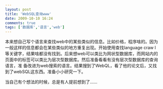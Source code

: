 ```yaml
---
layout: post
title: 'WebSQL查询www'
date: 2009-10-10 16:24
comments: true
tags: ['数据库','语言','web']
---
```


本来想自己写个语言来查找web中的某些类似的信息。比如价格，程序啥的。因为一般这样的信息都会在某些类似的地方重复出现。开始使用查找language craw
l等关键字，结果啥都没有找到。后来想web可以类比为网状型数据库，而网站内的页面中的标签可以类比为层次型数据库。然后准备看看有没有层次型数据库的查询语言，准
备改进为web搜索的语言。结果搜到了WebQL，看了他的论文后，又找到了webSQL这东西。准备小小研究一下。

当自己有个想法的时候，总是有人提前想到了......

